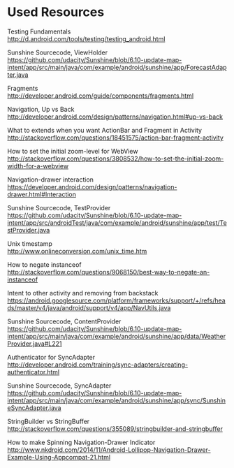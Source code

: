 Used Resources
==============

Testing Fundamentals  
http://d.android.com/tools/testing/testing_android.html

Sunshine Sourcecode, ViewHolder  
https://github.com/udacity/Sunshine/blob/6.10-update-map-intent/app/src/main/java/com/example/android/sunshine/app/ForecastAdapter.java

Fragments  
http://developer.android.com/guide/components/fragments.html

Navigation, Up vs Back  
http://developer.android.com/design/patterns/navigation.html#up-vs-back

What to extends when you want ActionBar and Fragment in Activity  
http://stackoverflow.com/questions/18451575/action-bar-fragment-activity

How to set the initial zoom-level for WebView  
http://stackoverflow.com/questions/3808532/how-to-set-the-initial-zoom-width-for-a-webview

Navigation-drawer interaction  
https://developer.android.com/design/patterns/navigation-drawer.html#Interaction

Sunshine Sourcecode, TestProvider  
https://github.com/udacity/Sunshine/blob/6.10-update-map-intent/app/src/androidTest/java/com/example/android/sunshine/app/test/TestProvider.java

Unix timestamp  
http://www.onlineconversion.com/unix_time.htm

How to negate instanceof  
http://stackoverflow.com/questions/9068150/best-way-to-negate-an-instanceof

Intent to other activity and removing from backstack  
https://android.googlesource.com/platform/frameworks/support/+/refs/heads/master/v4/java/android/support/v4/app/NavUtils.java

Sunshine Sourcecode, ContentProvider  
https://github.com/udacity/Sunshine/blob/6.10-update-map-intent/app/src/main/java/com/example/android/sunshine/app/data/WeatherProvider.java#L221

Authenticator for SyncAdapter  
http://developer.android.com/training/sync-adapters/creating-authenticator.html

Sunshine Sourcecode, SyncAdapter  
https://github.com/udacity/Sunshine/blob/6.10-update-map-intent/app/src/main/java/com/example/android/sunshine/app/sync/SunshineSyncAdapter.java

StringBuilder vs StringBuffer  
http://stackoverflow.com/questions/355089/stringbuilder-and-stringbuffer

How to make Spinning Navigation-Drawer Indicator  
http://www.nkdroid.com/2014/11/Android-Lollipop-Navigation-Drawer-Example-Using-Appcompat-21.html
